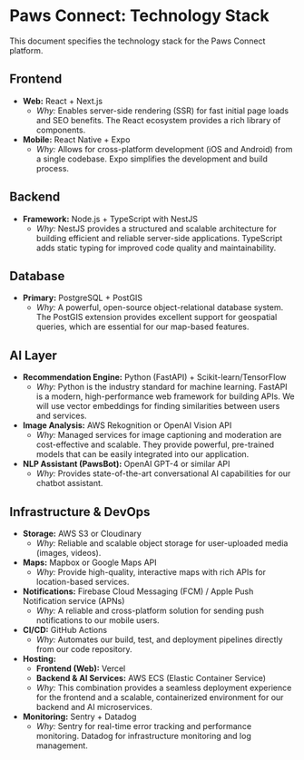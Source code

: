 
# Paws Connect: Technology Stack

This document specifies the technology stack for the Paws Connect platform.

## Frontend
- **Web:** React + Next.js
  - *Why:* Enables server-side rendering (SSR) for fast initial page loads and SEO benefits. The React ecosystem provides a rich library of components.
- **Mobile:** React Native + Expo
  - *Why:* Allows for cross-platform development (iOS and Android) from a single codebase. Expo simplifies the development and build process.

## Backend
- **Framework:** Node.js + TypeScript with NestJS
  - *Why:* NestJS provides a structured and scalable architecture for building efficient and reliable server-side applications. TypeScript adds static typing for improved code quality and maintainability.

## Database
- **Primary:** PostgreSQL + PostGIS
  - *Why:* A powerful, open-source object-relational database system. The PostGIS extension provides excellent support for geospatial queries, which are essential for our map-based features.

## AI Layer
- **Recommendation Engine:** Python (FastAPI) + Scikit-learn/TensorFlow
  - *Why:* Python is the industry standard for machine learning. FastAPI is a modern, high-performance web framework for building APIs. We will use vector embeddings for finding similarities between users and services.
- **Image Analysis:** AWS Rekognition or OpenAI Vision API
  - *Why:* Managed services for image captioning and moderation are cost-effective and scalable. They provide powerful, pre-trained models that can be easily integrated into our application.
- **NLP Assistant (PawsBot):** OpenAI GPT-4 or similar API
  - *Why:* Provides state-of-the-art conversational AI capabilities for our chatbot assistant.

## Infrastructure & DevOps
- **Storage:** AWS S3 or Cloudinary
  - *Why:* Reliable and scalable object storage for user-uploaded media (images, videos).
- **Maps:** Mapbox or Google Maps API
  - *Why:* Provide high-quality, interactive maps with rich APIs for location-based services.
- **Notifications:** Firebase Cloud Messaging (FCM) / Apple Push Notification service (APNs)
  - *Why:* A reliable and cross-platform solution for sending push notifications to our mobile users.
- **CI/CD:** GitHub Actions
  - *Why:* Automates our build, test, and deployment pipelines directly from our code repository.
- **Hosting:**
  - **Frontend (Web):** Vercel
  - **Backend & AI Services:** AWS ECS (Elastic Container Service)
  - *Why:* This combination provides a seamless deployment experience for the frontend and a scalable, containerized environment for our backend and AI microservices.
- **Monitoring:** Sentry + Datadog
  - *Why:* Sentry for real-time error tracking and performance monitoring. Datadog for infrastructure monitoring and log management.
